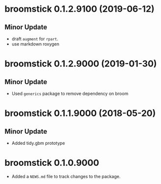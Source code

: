 # broomstick 0.1.2.9100 (2019-06-12)

## Minor Update

* draft `augment` for `rpart`.
* use markdown roxygen

# broomstick 0.1.2.9000 (2019-01-30)

## Minor Update

* Used `generics` package to remove dependency on broom

# broomstick 0.1.1.9000 (2018-05-20)

## Minor Update

* Added tidy.gbm prototype

# broomstick 0.1.0.9000

* Added a `NEWS.md` file to track changes to the package.

